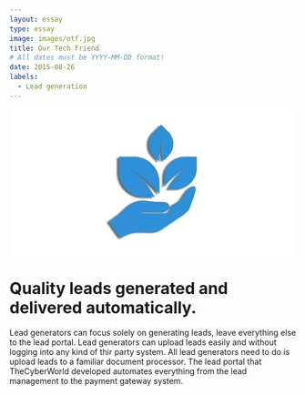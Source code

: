 ```yaml
---
layout: essay
type: essay
image: images/otf.jpg
title: Our Tech Friend
# All dates must be YYYY-MM-DD format!
date: 2015-08-26
labels:
  - Lead generation
---
```


<img class="ui medium left floated image" src="../images/otf.jpg">

<h1>Quality leads generated and delivered automatically.</h1>

Lead generators can focus solely on generating leads, leave everything else to the lead portal. Lead generators can upload leads easily and without logging into any kind of thir party system. All lead generators need to do is upload leads to a familiar document processor. The lead portal that TheCyberWorld developed automates everything from the lead management to the payment gateway system.


